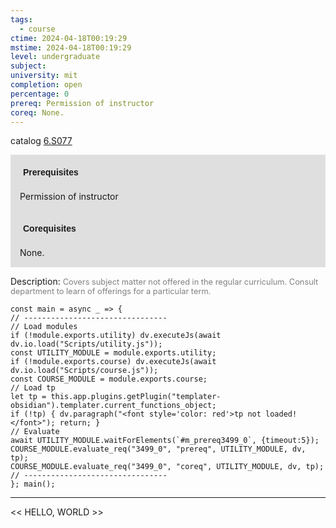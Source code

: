 ```yaml
---
tags:
  - course
ctime: 2024-04-18T00:19:29
mstime: 2024-04-18T00:19:29
level: undergraduate
subject: 
university: mit
completion: open
percentage: 0
prereq: Permission of instructor
coreq: None.
---
```


catalog [6.S077](http://student.mit.edu/catalog/m6e.html#6.S077)

<span style="display: block; padding: 15px; background-color: rgb(100, 100, 100, 0.2);"><font id="m_prereq3499_0" style="display: block; font-family: Arial, sans-serif; font-weight: bold; padding: 5px">Prerequisites</font><br><span id="prereq3499_0">Permission of instructor</span></span>
<span style="display: block; padding: 15px; background-color: rgb(100, 100, 100, 0.2);"><font id="m_coreq3499_0" style="display: block; font-family: Arial, sans-serif; font-weight: bold; padding: 5px">Corequisites</font><br><span id="coreq3499_0">None.</span></span>

<font style="">Description:</font>
<font style="color: grey; font-size: 0.8rem;">Covers subject matter not offered in the regular curriculum. Consult department to learn of offerings for a particular term.</font>

```dataviewjs
const main = async _ => {
// --------------------------------
// Load modules
if (!module.exports.utility) dv.executeJs(await dv.io.load("Scripts/utility.js"));
const UTILITY_MODULE = module.exports.utility;
if (!module.exports.course) dv.executeJs(await dv.io.load("Scripts/course.js"));
const COURSE_MODULE = module.exports.course;
// Load tp
let tp = this.app.plugins.getPlugin("templater-obsidian").templater.current_functions_object;
if (!tp) { dv.paragraph("<font style='color: red'>tp not loaded!</font>"); return; }
// Evaluate
await UTILITY_MODULE.waitForElements(`#m_prereq3499_0`, {timeout:5});
COURSE_MODULE.evaluate_req("3499_0", "prereq", UTILITY_MODULE, dv, tp);
COURSE_MODULE.evaluate_req("3499_0", "coreq", UTILITY_MODULE, dv, tp);
// --------------------------------
}; main();
```

---

<< HELLO, WORLD >>
